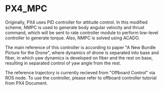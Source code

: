 # PX4_MPC
Originally, PX4 uses PID controller for attitude control. In this modified scheme, NMPC is used to generate body angular velocity and thrust command, which will be sent to rate controller module to perform low-level controller to generate torque. Also, NMPC is solved using ACADO. 

The main reference of this controller is according to paper "A New Bundle Picture for the Drone", where dynamics of drone is separated into base and fiber, in which yaw dynamics is developed on fiber and the rest on base, resulting in separated control of yaw angle from the rest.

The reference trajectory is currently recieved from "Offboard Control" via ROS node. To use the controller, please refer to offboard controller tutorial from PX4 Document.
